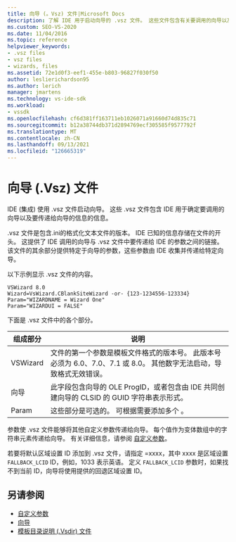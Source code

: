 ```yaml
---
title: 向导 (。Vsz) 文件|Microsoft Docs
description: 了解 IDE 用于启动向导的 .vsz 文件。 这些文件包含有关要调用的向导以及要传递给向导的内容的信息。
ms.custom: SEO-VS-2020
ms.date: 11/04/2016
ms.topic: reference
helpviewer_keywords:
- .vsz files
- vsz files
- wizards, files
ms.assetid: 72e1d0f3-eef1-455e-b803-96827f030f50
author: leslierichardson95
ms.author: lerich
manager: jmartens
ms.technology: vs-ide-sdk
ms.workload:
- vssdk
ms.openlocfilehash: cf6d381ff163711eb1026071a91660d74d835c71
ms.sourcegitcommit: b12a38744db371d2894769ecf305585f9577792f
ms.translationtype: MT
ms.contentlocale: zh-CN
ms.lasthandoff: 09/13/2021
ms.locfileid: "126665319"
---
```

# <a name="wizard-vsz-file"></a>向导 (.Vsz) 文件

IDE (集成) 使用 .vsz 文件启动向导。 这些 .vsz 文件包含 IDE 用于确定要调用的向导以及要传递给向导的信息的信息。

.vsz 文件是包含.ini的格式化文本文件的版本。 IDE 已知的信息存储在文件的开头。 这提供了 IDE 调用的向导与 .vsz 文件中要传递给 IDE 的参数之间的链接。 该文件的其余部分提供特定于向导的参数，这些参数由 IDE 收集并传递给特定向导。

以下示例显示 .vsz 文件的内容。

```
VSWizard 8.0
Wizard=VsWizard.CBlankSiteWizard -or- {123-1234556-123334}
Param="WIZARDNAME = Wizard One"
Param="WIZARDUI = FALSE"
```

下面是 .vsz 文件中的各个部分。

|组成部分|说明|
|----------|-----------------|
|VSWizard|文件的第一个参数是模板文件格式的版本号。 此版本号必须为 6.0、7.0、7.1 或 8.0。 其他数字无法启动，导致格式无效错误。|
|向导|此字段包含向导的 OLE ProgID，或者包含由 IDE 共同创建向导的 CLSID 的 GUID 字符串表示形式。|
|Param|这些部分是可选的。 可根据需要添加多个 。|

参数使 .vsz 文件能够将其他自定义参数传递给向导。 每个值作为变体数组中的字符串元素传递给向导。 有关详细信息，请参阅 [自定义参数](../../extensibility/internals/custom-parameters.md)。

若要将默认区域设置 ID 添加到 .vsz 文件，请指定 =xxxx，其中 xxxx 是区域设置 `FALLBACK_LCID` ID，例如，1033 表示英语。 定义 `FALLBACK_LCID` 参数时，如果找不到当前 ID，向导将使用提供的回退区域设置 ID。

## <a name="see-also"></a>另请参阅

- [自定义参数](../../extensibility/internals/custom-parameters.md)
- [向导](../../extensibility/internals/wizards.md)
- [模板目录说明 (.Vsdir) 文件](../../extensibility/internals/template-directory-description-dot-vsdir-files.md)
